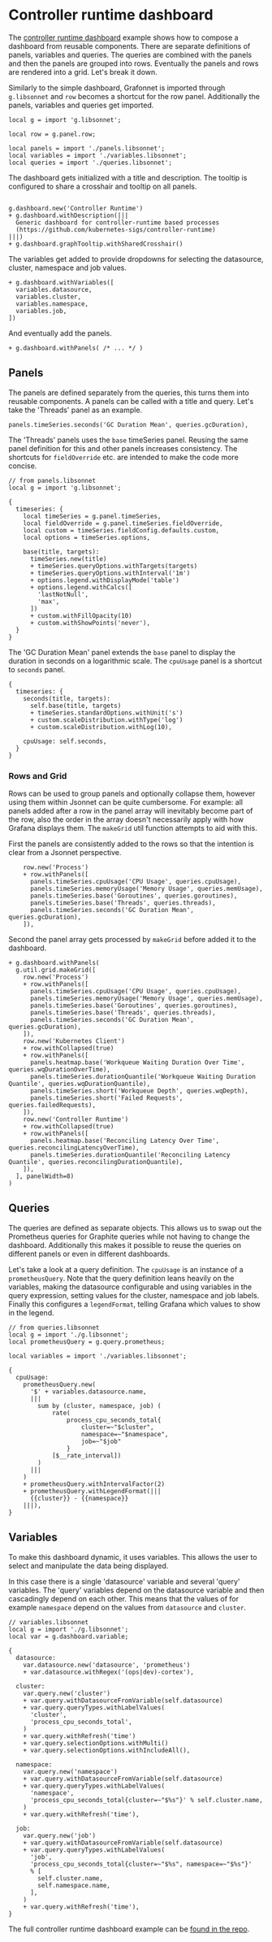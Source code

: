 # Controller runtime dashboard

The [controller runtime dashboard](https://github.com/grafana/grafonnet/blob/master/examples/runtimeDashboard) example shows how to compose a dashboard from reusable components. There are separate definitions of panels, variables and queries. The queries are combined with the panels and then the panels are grouped into rows. Eventually the panels and rows are rendered into a grid. Let's break it down.

Similarly to the simple dashboard, Grafonnet is imported through `g.libsonnet` and `row` becomes a shortcut for the row panel. Additionally the panels, variables and queries get imported.

```jsonnet
local g = import 'g.libsonnet';

local row = g.panel.row;

local panels = import './panels.libsonnet';
local variables = import './variables.libsonnet';
local queries = import './queries.libsonnet';
```

The dashboard gets initialized with a title and description. The tooltip is configured to share a crosshair and tooltip on all panels.

```jsonnet

g.dashboard.new('Controller Runtime')
+ g.dashboard.withDescription(|||
  Generic dashboard for controller-runtime based processes
  (https://github.com/kubernetes-sigs/controller-runtime)
|||)
+ g.dashboard.graphTooltip.withSharedCrosshair()
```

The variables get added to provide dropdowns for selecting the datasource, cluster, namespace and job values.

```jsonnet
+ g.dashboard.withVariables([
  variables.datasource,
  variables.cluster,
  variables.namespace,
  variables.job,
])
```

And eventually add the panels.

```jsonnet
+ g.dashboard.withPanels( /* ... */ )
```

## Panels

The panels are defined separately from the queries, this turns them into reusable components. A panels can be called with a title and query. Let's take the 'Threads' panel as an example.

```jsonnet
panels.timeSeries.seconds('GC Duration Mean', queries.gcDuration),
```

The 'Threads' panels uses the `base` timeSeries panel. Reusing the same panel definition for this and other panels increases consistency. The shortcuts for `fieldOverride` etc. are intended to make the code more concise.

```jsonnet
// from panels.libsonnet
local g = import 'g.libsonnet';

{
  timeseries: {
    local timeSeries = g.panel.timeSeries,
    local fieldOverride = g.panel.timeSeries.fieldOverride,
    local custom = timeSeries.fieldConfig.defaults.custom,
    local options = timeSeries.options,

    base(title, targets):
      timeSeries.new(title)
      + timeSeries.queryOptions.withTargets(targets)
      + timeSeries.queryOptions.withInterval('1m')
      + options.legend.withDisplayMode('table')
      + options.legend.withCalcs([
        'lastNotNull',
        'max',
      ])
      + custom.withFillOpacity(10)
      + custom.withShowPoints('never'),
  }
}
```

The 'GC Duration Mean' panel extends the `base` panel to display the duration in seconds on a logarithmic scale. The `cpuUsage` panel is a shortcut to `seconds` panel.

```jsonnet
{
  timeseries: {
    seconds(title, targets):
      self.base(title, targets)
      + timeSeries.standardOptions.withUnit('s')
      + custom.scaleDistribution.withType('log')
      + custom.scaleDistribution.withLog(10),

    cpuUsage: self.seconds,
  }
}
```

### Rows and Grid

Rows can be used to group panels and optionally collapse them, however using them within Jsonnet can be quite cumbersome. For example: all panels added after a row in the panel array will inevitably become part of the row, also the order in the array doesn't necessarily apply with how Grafana displays them. The `makeGrid` util function attempts to aid with this.

First the panels are consistently added to the rows so that the intention is clear from a Jsonnet perspective.

```jsonnet
    row.new('Process')
    + row.withPanels([
      panels.timeSeries.cpuUsage('CPU Usage', queries.cpuUsage),
      panels.timeSeries.memoryUsage('Memory Usage', queries.memUsage),
      panels.timeSeries.base('Goroutines', queries.goroutines),
      panels.timeSeries.base('Threads', queries.threads),
      panels.timeSeries.seconds('GC Duration Mean', queries.gcDuration),
    ]),
```

Second the panel array gets processed by `makeGrid` before added it to the dashboard.

```jsonnet
+ g.dashboard.withPanels(
  g.util.grid.makeGrid([
    row.new('Process')
    + row.withPanels([
      panels.timeSeries.cpuUsage('CPU Usage', queries.cpuUsage),
      panels.timeSeries.memoryUsage('Memory Usage', queries.memUsage),
      panels.timeSeries.base('Goroutines', queries.goroutines),
      panels.timeSeries.base('Threads', queries.threads),
      panels.timeSeries.seconds('GC Duration Mean', queries.gcDuration),
    ]),
    row.new('Kubernetes Client')
    + row.withCollapsed(true)
    + row.withPanels([
      panels.heatmap.base('Workqueue Waiting Duration Over Time', queries.wqDurationOverTime),
      panels.timeSeries.durationQuantile('Workqueue Waiting Duration Quantile', queries.wqDurationQuantile),
      panels.timeSeries.short('Workqueue Depth', queries.wqDepth),
      panels.timeSeries.short('Failed Requests', queries.failedRequests),
    ]),
    row.new('Controller Runtime')
    + row.withCollapsed(true)
    + row.withPanels([
      panels.heatmap.base('Reconciling Latency Over Time', queries.reconcilingLatencyOverTime),
      panels.timeSeries.durationQuantile('Reconciling Latency Quantile', queries.reconcilingDurationQuantile),
    ]),
  ], panelWidth=8)
)
```

## Queries

The queries are defined as separate objects. This allows us to swap out the Prometheus queries for Graphite queries while not having to change the dashboard. Additionally this makes it possible to reuse the queries on different panels or even in different dashboards.

Let's take a look at a query definition. The `cpuUsage` is an instance of a `prometheusQuery`. Note that the query definition leans heavily on the variables, making the datasource configurable and using variables in the query expression, setting values for the cluster, namespace and job labels. Finally this configures a `legendFormat`, telling Grafana which values to show in the legend.

```jsonnet
// from queries.libsonnet
local g = import './g.libsonnet';
local prometheusQuery = g.query.prometheus;

local variables = import './variables.libsonnet';

{
  cpuUsage:
    prometheusQuery.new(
      '$' + variables.datasource.name,
      |||
        sum by (cluster, namespace, job) (
            rate(
                process_cpu_seconds_total{
                    cluster=~"$cluster",
                    namespace=~"$namespace",
                    job=~"$job"
                }
            [$__rate_interval])
        )
      |||
    )
    + prometheusQuery.withIntervalFactor(2)
    + prometheusQuery.withLegendFormat(|||
      {{cluster}} - {{namespace}}
    |||),
}
```

## Variables

To make this dashboard dynamic, it uses variables. This allows the user to select and manipulate the data being displayed.

In this case there is a single 'datasource' variable and several 'query' variables. The 'query' variables depend on the datasource variable and then cascadingly depend on each other. This means that the values of for example `namespace` depend on the values from `datasource` and `cluster`.

```jsonnet
// variables.libsonnet
local g = import './g.libsonnet';
local var = g.dashboard.variable;

{
  datasource:
    var.datasource.new('datasource', 'prometheus')
    + var.datasource.withRegex('(ops|dev)-cortex'),

  cluster:
    var.query.new('cluster')
    + var.query.withDatasourceFromVariable(self.datasource)
    + var.query.queryTypes.withLabelValues(
      'cluster',
      'process_cpu_seconds_total',
    )
    + var.query.withRefresh('time')
    + var.query.selectionOptions.withMulti()
    + var.query.selectionOptions.withIncludeAll(),

  namespace:
    var.query.new('namespace')
    + var.query.withDatasourceFromVariable(self.datasource)
    + var.query.queryTypes.withLabelValues(
      'namespace',
      'process_cpu_seconds_total{cluster=~"$%s"}' % self.cluster.name,
    )
    + var.query.withRefresh('time'),

  job:
    var.query.new('job')
    + var.query.withDatasourceFromVariable(self.datasource)
    + var.query.queryTypes.withLabelValues(
      'job',
      'process_cpu_seconds_total{cluster=~"$%s", namespace=~"$%s"}'
      % [
        self.cluster.name,
        self.namespace.name,
      ],
    )
    + var.query.withRefresh('time'),
}

```

The full controller runtime dashboard example can be [found in the repo](https://github.com/grafana/grafonnet/blob/master/examples/runtimeDashboard).

